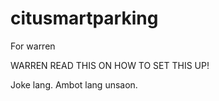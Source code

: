 # citusmartparking
For warren


WARREN READ THIS ON HOW TO SET THIS UP!


Joke lang. Ambot lang unsaon.
